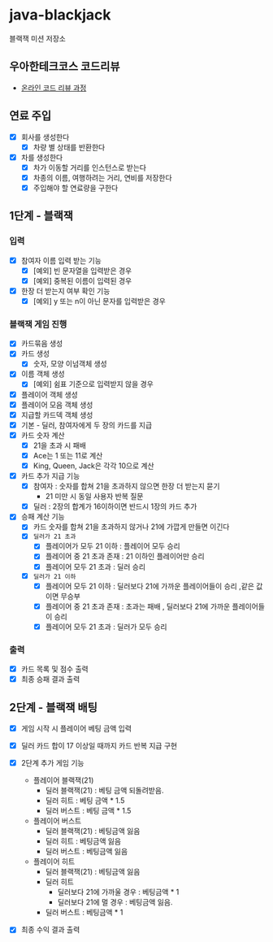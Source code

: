 # java-blackjack

블랙잭 미션 저장소

## 우아한테크코스 코드리뷰

- [온라인 코드 리뷰 과정](https://github.com/woowacourse/woowacourse-docs/blob/master/maincourse/README.md)

## 연료 주입

- [x] 회사를 생성한다
    - [x] 차량 별 상태를 반환한다
- [x] 차를 생성한다
    - [x] 차가 이동할 거리를 인스턴스로 받는다
    - [x] 차종의 이름, 여행하려는 거리, 연비를 저장한다
    - [x] 주입해야 할 연료량을 구한다

## 1단계 - 블랙잭

### 입력

- [x] 참여자 이름 입력 받는 기능
    - [x] [예외] 빈 문자열을 입력받은 경우
    - [x] [예외] 중복된 이름이 입력된 경우
- [x] 한장 더 받는지 여부 확인 기능
    - [x] [예외] y 또는 n이 아닌 문자를 입력받은 경우

### 블랙잭 게임 진행

- [x] 카드묶음 생성
- [x] 카드 생성
    - [x] 숫자, 모양 이넘객체 생성
- [x] 이름 객체 생성
    - [x] [예외] 쉼표 기준으로 입력받지 않을 경우
- [x] 플레이어 객체 생성
- [x] 플레이어 모음 객체 생성
- [x] 지급할 카드덱 객체 생성
- [x] 기본 - 딜러, 참여자에게 두 장의 카드를 지급
- [x] 카드 숫자 계산
    - [x] 21을 초과 시 패배
    - [x] Ace는 1 또는 11로 계산
    - [x] King, Queen, Jack은 각각 10으로 계산
- [x] 카드 추가 지급 기능
    - [x] 참여자 : 숫자를 합쳐 21을 초과하지 않으면 한장 더 받는지 묻기
        - 21 미만 시 동일 사용자 반복 질문
    - [x] 딜러 : 2장의 합계가 16이하이면 반드시 1장의 카드 추가
- [x] 승패 계산 기능
    - [x] 카드 숫자를 합쳐 21을 초과하지 않거나 21에 가깝게 만들면 이긴다
    - [x] `딜러가 21 초과`
        - [X] 플레이어가 모두 21 이하 : 플레이어 모두 승리
        - [x] 플레이어 중 21 초과 존재 : 21 이하인 플레이어만 승리
        - [x] 플레이어 모두 21 초과 : 딜러 승리
    - [x] `딜러가 21 이하`
        - [x] 플레이어 모두 21 이하 : 딜러보다 21에 가까운 플레이어들이 승리 ,같은 값이면 무승부
        - [x] 플레이어 중 21 초과 존재 : 초과는 패배 , 딜러보다 21에 가까운 플레이어들이 승리
        - [x] 플레이어 모두 21 초과 : 딜러가 모두 승리

### 출력

- [x] 카드 목록 및 점수 출력
- [x] 최종 승패 결과 출력

## 2단계 - 블랙잭 배팅

- [x] 게임 시작 시 플레이어 베팅 금액 입력
- [x] 딜러 카드 합이 17 이상일 때까지 카드 반복 지급 구현
- [x] 2단계 추가 게임 기능
    - 플레이어 블랙잭(21)
        - 딜러 블랙잭(21) : 베팅 금액 되돌려받음.
        - 딜러 히트 : 베팅 금액 * 1.5
        - 딜러 버스트 : 베팅 금액 * 1.5
    - 플레이어 버스트
        - 딜러 블랙잭(21) : 베팅금액 잃음
        - 딜러 히트 : 베팅금액 잃음
        - 딜러 버스트 : 베팅금액 잃음
    - 플레이어 히트
        - 딜러 블랙잭(21) : 베팅금액 잃음
        - 딜러 히트
            - 딜러보다 21에 가까울 경우 : 베팅금액 * 1
            - 딜러보다 21에 멀 경우 : 베팅금액 잃음.
        - 딜러 버스트 : 베팅금액 * 1
- [x] 최종 수익 결과 출력
  
    
